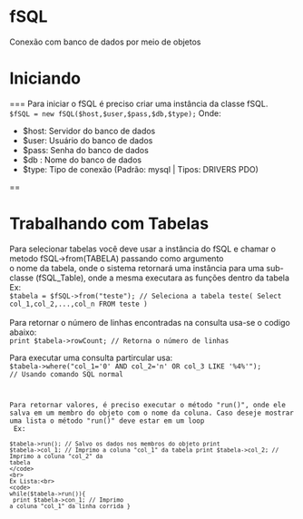 fSQL
====

Conexão com banco de dados por meio de objetos

<h1>Iniciando</h1>
===
Para iniciar o fSQL é preciso criar uma instância da classe fSQL.
<br>
<code>$fSQL = new fSQL($host,$user,$pass,$db,$type);</code>
Onde:
<ul>
 <li>$host: Servidor do banco de dados</li>
 <li>$user: Usuário do banco de dados</li>
 <li>$pass: Senha do banco de dados</li>
 <li>$db : Nome do banco de dados</li>
 <li>$type: Tipo de conexão (Padrão: mysql | Tipos: DRIVERS PDO)</li>
</ul>
==
<h1>Trabalhando com Tabelas</h1>
Para selecionar tabelas você deve usar a instância do fSQL e chamar o metodo fSQL->from(TABELA) passando como argumento<br>
o nome da tabela, onde o sistema retornará uma instância para uma sub-classe (fSQL_Table), onde a mesma executara as 
funções dentro da tabela
<br>
Ex:<br>
  <code>$tabela = $fSQL->from("teste"); // Seleciona a tabela teste( Select col_1,col_2,...,col_n FROM teste )</code>
<br>
<br>
Para retornar o número de linhas encontradas na consulta usa-se o codigo abaixo:<br>
<code>print $tabela->rowCount; // Retorna o número de linhas</code>
<br>

Para executar uma consulta partircular usa:
<br>
<code>$tabela->where("col_1='0' AND col_2='n' OR col_3 LIKE '%4%'"); // Usando comando SQL normal
<br>

Para retornar valores, é preciso executar o método "run()", onde ele salva em um membro do objeto com o nome da coluna. Caso deseje mostrar uma lista o método "run()" deve estar em um loop
<br>
Ex:
<br>
<code>
 $tabela->run(); // Salvo os dados nos membros do objeto
 print $tabela->col_1; // Imprimo a coluna "col_1" da tabela
 print $tabela->col_2; // Imprimo a coluna "col_2" da tabela
</code>
<br>
Ex Lista:<br>
<code>
 while($tabela->run()){<br>
  print $tabela->con_1; // Imprimo a coluna "col_1" da linha corrida
 }</br>
 </code>
 <br><br>
